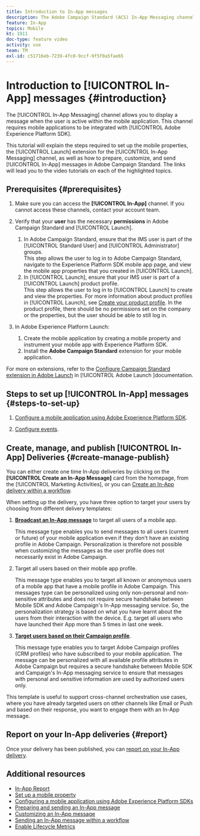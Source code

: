 ```yaml
---
title: Introduction to In-App messages
description: The Adobe Campaign Standard (ACS) In-App Messaging channel allows you to present the user with contextually relevant In-App messages in response to a customer's real-time behavior within the mobile application.
feature: In-App
topics: Mobile
kt: 1911
doc-type: feature video
activity: use
team: TM
exl-id: c51716eb-7239-4fc0-9ccf-9f5f0a5fae65
---
```

# Introduction to [!UICONTROL In-App] messages {#introduction}

The [!UICONTROL In-App Messaging] channel allows you to display a message when the user is active within the mobile application. This channel requires mobile applications to be integrated with [!UICONTROL Adobe Experience Platform SDK].

This tutorial will explain the steps required to set up the mobile properties, the [!UICONTROL Launch] extension for the [!UICONTROL In-App Messaging] channel, as well as how to prepare, customize, and send [!UICONTROL In-App] messages in Adobe Campaign Standard. The links will lead you to the video tutorials on each of the highlighted topics.

## Prerequisites {#prerequisites}

1. Make sure you can access the **[!UICONTROL In-App]** channel. If you cannot access these channels, contact your account team.  
1. Verify that your **user** has the necessary **permissions** in Adobe Campaign Standard and [!UICONTROL Launch].

    1. In Adobe Campaign Standard, ensure that the IMS user is part of the [!UICONTROL Standard User] and [!UICONTROL Administrator] groups.  
       This step allows the user to log in to Adobe Campaign Standard, navigate to the Experience Platform SDK mobile app page, and view the mobile app properties that you created in [!UICONTROL Launch].
    1. In [!UICONTROL Launch], ensure that your IMS user is part of a [!UICONTROL Launch] product profile.  
       This step allows the user to log in to [!UICONTROL Launch] to create and view the properties. For more information about product profiles in [!UICONTROL Launch], see [Create your product profile](https://docs.adobelaunch.com/launch-reference/administration/user-permissions#3-create-your-product-profile). In the product profile, there should be no permissions set on the company or the properties, but the user should be able to still log in.

1. In Adobe Experience Platform Launch:

    1. Create the mobile application by creating a mobile property and instrument your mobile app with Experience Platform SDK.
    1. Install the **Adobe Campaign Standard** extension for your mobile application.

For more on extensions, refer to the [Configure Campaign Standard extension in Adobe Launch](https://aep-sdks.gitbook.io/docs/using-mobile-extensions/adobe-campaign-standard) in [!UICONTROL Adobe Launch ]documentation.

## Steps to set up [!UICONTROL In-App] messages {#steps-to-set-up}

1. [Configure a mobile application using Adobe Experience Platform SDK](/help/communication-channels/mobile/configure-mobile-apps-using-aep-sdk.md).

1. [Configure events](/help/communication-channels/mobile/in-app/configure-events.md).

## Create, manage, and publish [!UICONTROL In-App] Deliveries {#create-manage-publish}

You can either create one time In-App deliveries by clicking on the **[!UICONTROL Create an In-App Message]** card from the homepage, from the [!UICONTROL Marketing Activities], or you can [Create an In-App delivery within a workflow](/help/communication-channels/mobile/in-app/in-app-activity.md).

When setting up the delivery, you have three option to target your users by choosing from different delivery templates:

1. [**Broadcast an In-App message**](/help/communication-channels/mobile/in-app/broadcast-in-app-message.md) to target all users of a mobile app. 

   This message type enables you to send messages to all users (current or future) of your mobile application even if they don't have an existing profile in Adobe Campaign. Personalization is therefore not possible when customizing the messages as the user profile does not necessarily exist in Adobe Campaign.

1. Target all users based on their mobile app profile.

   This message type enables you to target all known or anonymous users of a mobile app that have a mobile profile in Adobe Campaign. This messages type can be personalized using only non-personal and non-sensitive attributes and does not require secure handshake between Mobile SDK and Adobe Campaign's In-App messaging service. So, the personalization strategy is based on what you have learnt about the users from their interaction with the device. E.g. target all users who have  launched their App more than 5 times in last one week.

1. [**Target users based on their Campaign profile**](/help/communication-channels/mobile/in-app/target-users-based-on-campaign-profile.md).

   This message type enables you to target Adobe Campaign profiles (CRM profiles) who have subscribed to your mobile application. The message can be personalized with all available profile attributes in Adobe Campaign but requires a secure handshake between Mobile SDK and Campaign's In-App messaging service to ensure that messages with personal and sensitive information are used by authorized users only.

This template is useful to support cross-channel orchestration use cases, where you have already targeted users on other channels like Email or Push and based on their response, you want to engage them with an In-App message.

## Report on your In-App deliveries {#report}

Once your delivery has been published, you can [report on your In-App delivery](/help/communication-channels/mobile/in-app/in-app-reporting.md).

## Additional resources

* [In-App Report](https://docs.adobe.com/content/help/en/campaign-standard/using/reporting/list-of-reports/in-app-report.html)
* [Set up a mobile property](https://aep-sdks.gitbook.io/docs/getting-started/create-a-mobile-property)
* [Configuring a mobile application using Adobe Experience Platform SDKs](https://helpx.adobe.com/campaign/kb/configuring-app-sdk.html)
* [Preparing and sending an In-App message](https://docs.adobe.com/content/help/en/campaign-standard/using/communication-channels/in-app-messaging/preparing-and-sending-an-in-app-message.html)
* [Customizing an In-App message](https://docs.adobe.com/content/help/en/campaign-standard/using/communication-channels/in-app-messaging/customizing-an-in-app-message.html)
* [Sending an In-App message within a workflow](https://docs.adobe.com/content/help/en/campaign-standard/using/managing-processes-and-data/channel-activities/in-app-delivery.html)
* [Enable Lifecycle Metrics](https://aep-sdks.gitbook.io/docs/getting-started/initialize-the-sdk#enable-lifecycle-metrics)
